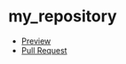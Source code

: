 # my_repository
- [Preview](https://SavelovSerhii.github.io/my_repository/)
- [Pull Request](https://github.com/SavelovSerhii/my_repository/pull/1/files)